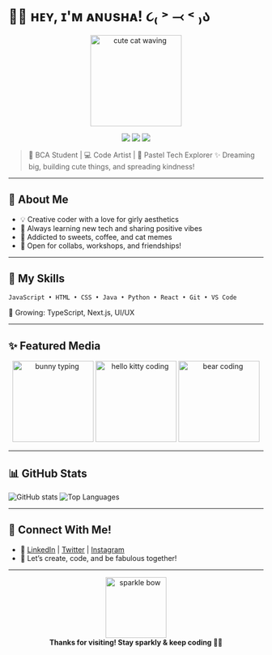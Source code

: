 # 💖🌸 ʜᴇʏ, ɪ'ᴍ ᴀɴᴜsʜᴀ! ૮₍ ˃ ⤙ ˂ ₎ა

<div align="center">
  <img src="https://media.giphy.com/media/v1.Y2lkPTc5MGI3NjExNWEwNnZpYmRkNjYwYXQzZzJxNjBvazU2dWI3aGxsb2sxNDQ5YjFjNCZjdD1n/CjmvTCZf2U3p09Cn0h/giphy.gif" width="180" alt="cute cat waving">
</div>

<p align="center">
  <img src="https://img.shields.io/badge/Girly%20Coder-%F0%9F%92%97%20pink" />
  <img src="https://img.shields.io/badge/Loves%20Coffee-%F0%9F%8D%B5%20brown" />
  <img src="https://img.shields.io/badge/Cat%20Fan-%F0%9F%90%88%20purple" />
</p>

> 🎀 BCA Student | 💻 Code Artist | 🌸 Pastel Tech Explorer
> ✨ Dreaming big, building cute things, and spreading kindness!

---

## 🌷 About Me
- 💡 Creative coder with a love for girly aesthetics
- 💅 Always learning new tech and sharing positive vibes
- 🧁 Addicted to sweets, coffee, and cat memes
- 🤝 Open for collabs, workshops, and friendships!

---

## 🍬 My Skills
```txt
JavaScript • HTML • CSS • Java • Python • React • Git • VS Code
```
🌸 Growing: TypeScript, Next.js, UI/UX

---

## ✨ Featured Media
<div align="center">
  <img src="https://media.giphy.com/media/v1.Y2lkPTc5MGI3NjExNXNzdmRzNWl5b2pqY2N4bmN1eGZzcGZobzV0Z2VsN2l6dzlrbjIxYSZjdD1n/8UGFJpK6YMG3E/giphy.gif" width="160" alt="bunny typing">
  <img src="https://media.giphy.com/media/v1.Y2lkPTc5MGI3NjExMmZkYjZiM2I3NWI5Y2NmMGFkYjMyNTg1MjQ2OTkzM2M2ZGM4MjYzOCZjdD1n/WYEWpk4lRPDqQ/giphy.gif" width="160" alt="hello kitty coding">
  <img src="https://media.giphy.com/media/v1.Y2lkPTc5MGI3NjExMmY3OTc3MTRmYTM4YTllNTEzYmMwZTRjNjA4ZDM0NzMzZDM3Nzg4YiZjdD1n/cf7s6aU1HkQ2A/giphy.gif" width="160" alt="bear coding">
</div>

---

## 📊 GitHub Stats
![GitHub stats](https://github-readme-stats.vercel.app/api?username=anusha2063&show_icons=true&theme=tokyonight)
![Top Languages](https://github-readme-stats.vercel.app/api/top-langs/?username=anusha2063&layout=compact&theme=tokyonight)

---

## 🌸 Connect With Me!
- 💌 [LinkedIn](https://www.linkedin.com/in/anusha2063) | [Twitter](https://twitter.com/anusha2063) | [Instagram](https://instagram.com/anusha2063)
- 🌺 Let’s create, code, and be fabulous together!

---

<div align="center">
  <img src="https://media.giphy.com/media/v1.Y2lkPTc5MGI3NjExZGQyOTI0ODZiOGYxNGQ2ZjA2NTYzODEwY2EwZWI4ZjYzOTg5NTJlNCZjdD1n/BzyTuYCmvSORqs1ABM/giphy.gif" width="120" alt="sparkle bow">
  <br>
  <b>Thanks for visiting! Stay sparkly & keep coding 💖✨</b>
</div>
